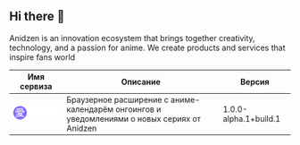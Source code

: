 ## Hi there 👋

Anidzen is an innovation ecosystem that brings together creativity, technology, and a passion for anime. We create products and services that inspire fans world

| **Имя сервиза**                        | **Описание**                                                         | **Версия**                                                 |
|----------------------------------------|----------------------------------------------------------------------|------------------------------------------------------------|
|  <img src="https://github.com/Anidzen-app/Design-assets/blob/main/aira/AIRA_LOGO.png?raw=true" alt="Aira" style="width: 150px;"> | Браузерное расширение с аниме-календарём онгоингов и уведомлениями о новых сериях от Anidzen  | 1.0.0-alpha.1+build.1 |

